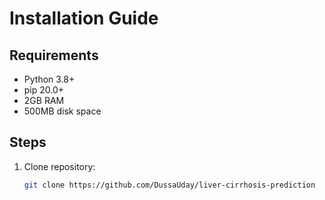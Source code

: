 # Installation Guide

## Requirements
- Python 3.8+
- pip 20.0+
- 2GB RAM
- 500MB disk space

## Steps
1. Clone repository:
   ```bash
   git clone https://github.com/DussaUday/liver-cirrhosis-prediction
